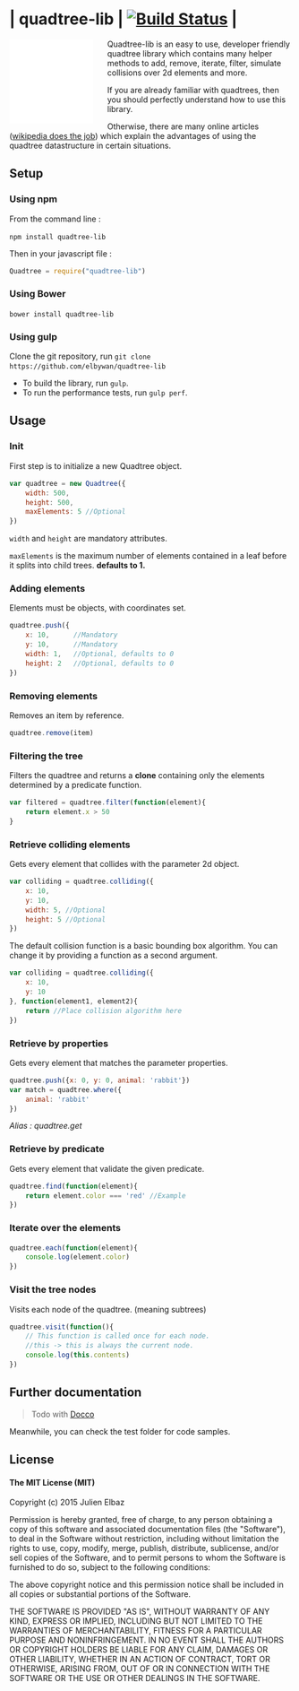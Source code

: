 # | quadtree-lib | [![Build Status](https://travis-ci.org/elbywan/quadtree-lib.svg?branch=master)](https://travis-ci.org/elbywan/quadtree-lib) |

<img alt="quatree gif" src="assets/quadtree.gif" width="150px" align="left" style="margin-right: 25px">

Quadtree-lib is an easy to use, developer friendly quadtree library which contains many helper methods to add, remove, iterate, filter, simulate collisions over 2d elements and more.

If you are already familiar with quadtrees, then you should perfectly understand how to use this library.

Otherwise, there are many online articles ([wikipedia does the job](https://en.wikipedia.org/wiki/Quadtree)) which explain the advantages of using the quadtree datastructure in certain situations.

## Setup

### Using npm

From the command line :

`npm install quadtree-lib`

Then in your javascript file :

```javascript
Quadtree = require("quadtree-lib")
```

### Using Bower

`bower install quadtree-lib`

### Using gulp

Clone the git repository, run `git clone https://github.com/elbywan/quadtree-lib`  

-   To build the library, run `gulp`.
-   To run the performance tests, run `gulp perf`.

## Usage

### Init

First step is to initialize a new Quadtree object.

```javascript
var quadtree = new Quadtree({
    width: 500,
    height: 500,
    maxElements: 5 //Optional
})
```

`width` and `height` are mandatory attributes.

`maxElements` is the maximum number of elements contained in a leaf before it splits into child trees. **defaults to 1.**

### Adding elements

Elements must be objects, with coordinates set.

```javascript
quadtree.push({
    x: 10,      //Mandatory
    y: 10,      //Mandatory
    width: 1,   //Optional, defaults to 0
    height: 2   //Optional, defaults to 0
})
```

### Removing elements

Removes an item by reference.

```javascript
quadtree.remove(item)
```

### Filtering the tree

Filters the quadtree and returns a **clone** containing only the elements determined by a predicate function.

```javascript
var filtered = quadtree.filter(function(element){
    return element.x > 50
}
```

### Retrieve colliding elements

Gets every element that collides with the parameter 2d object.

```javascript
var colliding = quadtree.colliding({
    x: 10,
    y: 10,
    width: 5, //Optional
    height: 5 //Optional
})
```

The default collision function is a basic bounding box algorithm.
You can change it by providing a function as a second argument.

```javascript
var colliding = quadtree.colliding({
    x: 10,
    y: 10
}, function(element1, element2){
    return //Place collision algorithm here
})

```

### Retrieve by properties

Gets every element that matches the parameter properties.

```javascript
quadtree.push({x: 0, y: 0, animal: 'rabbit'})
var match = quadtree.where({
    animal: 'rabbit'
})
```

_Alias : quadtree.get_

### Retrieve by predicate

Gets every element that validate the given predicate.

```javascript
quadtree.find(function(element){
    return element.color === 'red' //Example
})
```

### Iterate over the elements

```javascript
quadtree.each(function(element){
    console.log(element.color)
})
```

### Visit the tree nodes

Visits each node of the quadtree. (meaning subtrees)

```javascript
quadtree.visit(function(){
    // This function is called once for each node.
    //this -> this is always the current node.
    console.log(this.contents)
})
```

## Further documentation

>Todo with [Docco](https://jashkenas.github.io/docco/)

Meanwhile, you can check the test folder for code samples.

## License

#### The MIT License (MIT)

Copyright (c) 2015 Julien Elbaz

Permission is hereby granted, free of charge, to any person obtaining a copy
of this software and associated documentation files (the "Software"), to deal
in the Software without restriction, including without limitation the rights
to use, copy, modify, merge, publish, distribute, sublicense, and/or sell
copies of the Software, and to permit persons to whom the Software is
furnished to do so, subject to the following conditions:

The above copyright notice and this permission notice shall be included in all
copies or substantial portions of the Software.

THE SOFTWARE IS PROVIDED "AS IS", WITHOUT WARRANTY OF ANY KIND, EXPRESS OR
IMPLIED, INCLUDING BUT NOT LIMITED TO THE WARRANTIES OF MERCHANTABILITY,
FITNESS FOR A PARTICULAR PURPOSE AND NONINFRINGEMENT. IN NO EVENT SHALL THE
AUTHORS OR COPYRIGHT HOLDERS BE LIABLE FOR ANY CLAIM, DAMAGES OR OTHER
LIABILITY, WHETHER IN AN ACTION OF CONTRACT, TORT OR OTHERWISE, ARISING FROM,
OUT OF OR IN CONNECTION WITH THE SOFTWARE OR THE USE OR OTHER DEALINGS IN THE
SOFTWARE.
